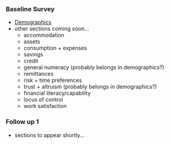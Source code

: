 
### Baseline Survey
 * [Demographics](http://schafik.github.io/bangla/1_demographics.html)
 * other sections coming soon...
 	* accommodation
 	* assets 
 	* consumption + expenses
 	* savings
 	* credit
 	* general numeracy (probably belongs in demographics?)
 	* remittances
 	* risk + time preferences 
 	* trust + altruism (probably belongs in demographics?)
 	* financial literacy/capability
 	* locus of control 
 	* work satisfaction 

### Follow up 1
 * sections to appear shortly...

 